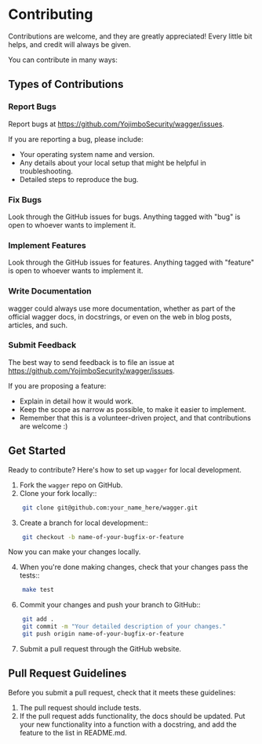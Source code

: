 # Contributing

Contributions are welcome, and they are greatly appreciated! Every little bit helps, and credit will always be given.

You can contribute in many ways:

## Types of Contributions

### Report Bugs

Report bugs at <https://github.com/YojimboSecurity/wagger/issues>.

If you are reporting a bug, please include:

* Your operating system name and version.
* Any details about your local setup that might be helpful in troubleshooting.
* Detailed steps to reproduce the bug.

### Fix Bugs

Look through the GitHub issues for bugs. Anything tagged with "bug"
is open to whoever wants to implement it.

### Implement Features

Look through the GitHub issues for features. Anything tagged with "feature"
is open to whoever wants to implement it.

### Write Documentation

wagger could always use more documentation, whether as part of the
official wagger docs, in docstrings, or even on the web in blog posts,
articles, and such.

### Submit Feedback

The best way to send feedback is to file an issue at <https://github.com/YojimboSecurity/wagger/issues>.

If you are proposing a feature:

* Explain in detail how it would work.
* Keep the scope as narrow as possible, to make it easier to implement.
* Remember that this is a volunteer-driven project, and that contributions
  are welcome :)

## Get Started

Ready to contribute? Here's how to set up `wagger` for local development.

1. Fork the `wagger` repo on GitHub.
2. Clone your fork locally::

```bash
    git clone git@github.com:your_name_here/wagger.git
```

3. Create a branch for local development::

```bash
    git checkout -b name-of-your-bugfix-or-feature
```

   Now you can make your changes locally.

4. When you're done making changes, check that your changes pass the tests::

```bash
    make test
```

6. Commit your changes and push your branch to GitHub::

```bash
    git add .
    git commit -m "Your detailed description of your changes."
    git push origin name-of-your-bugfix-or-feature
```

7. Submit a pull request through the GitHub website.

Pull Request Guidelines
-----------------------

Before you submit a pull request, check that it meets these guidelines:

1. The pull request should include tests.
2. If the pull request adds functionality, the docs should be updated. Put
   your new functionality into a function with a docstring, and add the
   feature to the list in README.md.
